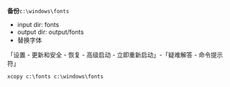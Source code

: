 __备份__`c:\windows\fonts`

- input dir: fonts
- output dir: output/fonts
- 替换字体

「设置 - 更新和安全 - 恢复 - 高级启动 - 立即重新启动」-「疑难解答 - 命令提示符」

``` shell
xcopy c:\fonts c:\windows\fonts
```
